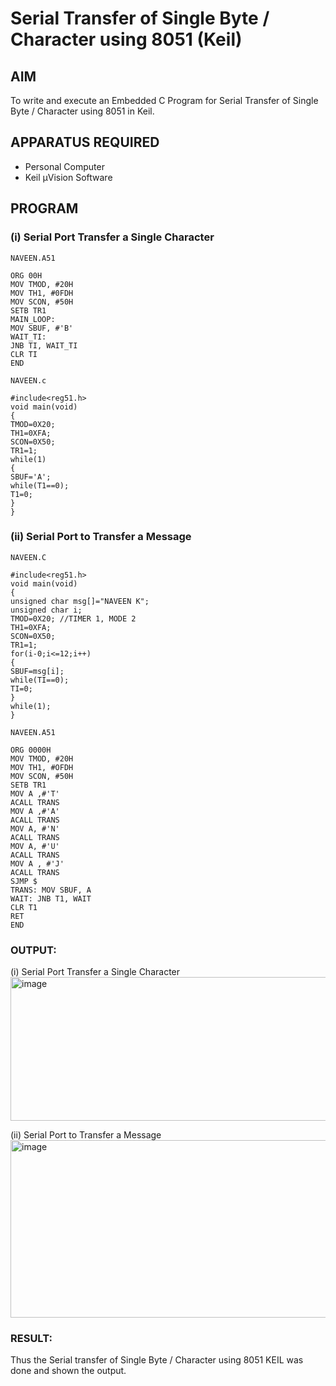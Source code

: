 
# Serial Transfer of Single Byte / Character using 8051 (Keil)

## AIM
To write and execute an Embedded C Program for Serial Transfer of Single Byte / Character using 8051 in Keil.

## APPARATUS REQUIRED
- Personal Computer  
- Keil µVision Software  

## PROGRAM

### (i) Serial Port Transfer a Single Character

```
NAVEEN.A51

ORG 00H 
MOV TMOD, #20H 
MOV TH1, #0FDH 
MOV SCON, #50H 
SETB TR1 
MAIN_LOOP:
MOV SBUF, #'B' 
WAIT_TI:
JNB TI, WAIT_TI 
CLR TI 
END

NAVEEN.c

#include<reg51.h>
void main(void)
{
TMOD=0X20;
TH1=0XFA;
SCON=0X50;
TR1=1;
while(1)
{
SBUF='A';
while(T1==0);
T1=0;
}
}
```
### (ii) Serial Port to Transfer a Message

```
NAVEEN.C

#include<reg51.h>
void main(void)
{
unsigned char msg[]="NAVEEN K";
unsigned char i;
TMOD=0X20; //TIMER 1, MODE 2
TH1=0XFA;
SCON=0X50;
TR1=1;
for(i-0;i<=12;i++)
{
SBUF=msg[i];
while(TI==0);
TI=0;
}
while(1);
}

NAVEEN.A51

ORG 0000H
MOV TMOD, #20H
MOV TH1, #OFDH
MOV SCON, #50H
SETB TR1
MOV A ,#'T'
ACALL TRANS
MOV A ,#'A'
ACALL TRANS
MOV A, #'N'
ACALL TRANS
MOV A, #'U'
ACALL TRANS
MOV A , #'J'
ACALL TRANS
SJMP $
TRANS: MOV SBUF, A
WAIT: JNB T1, WAIT
CLR T1
RET
END
```

### OUTPUT:

(i) Serial Port Transfer a Single Character
<img width="940" height="230" alt="image" src="https://github.com/user-attachments/assets/9f9aadab-dcd6-41cd-bd71-3960db4297df" />

(ii) Serial Port to Transfer a Message
<img width="940" height="284" alt="image" src="https://github.com/user-attachments/assets/c072a5dc-bff9-484b-964d-9a91223ae952" />

### RESULT:
Thus the Serial transfer of Single Byte / Character using 8051 KEIL was done and shown the output.
